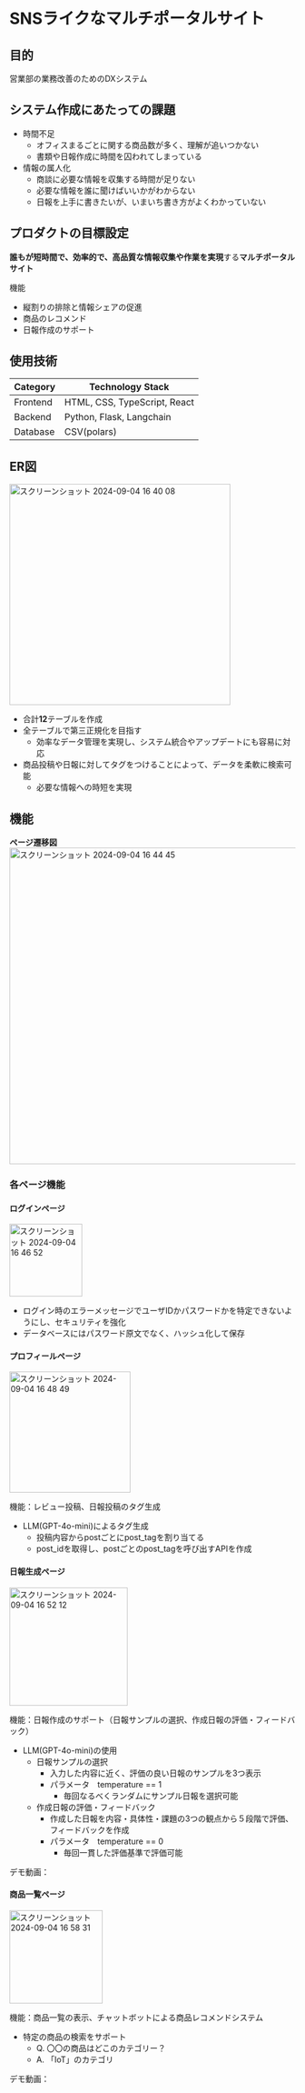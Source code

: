 # SNSライクなマルチポータルサイト

## 目的

営業部の業務改善のためのDXシステム

## システム作成にあたっての課題
- 時間不足
    - オフィスまるごとに関する商品数が多く、理解が追いつかない
    - 書類や日報作成に時間を囚われてしまっている
- 情報の属人化
    - 商談に必要な情報を収集する時間が足りない
    - 必要な情報を誰に聞けばいいかがわからない
    - 日報を上手に書きたいが、いまいち書き方がよくわかっていない

## プロダクトの目標設定

**誰もが短時間で、効率的で、高品質な情報収集や作業を実現**する**マルチポータルサイト**

機能
- 縦割りの排除と情報シェアの促進
- 商品のレコメンド
- 日報作成のサポート

## 使用技術

| Category  | Technology Stack |
| ------------- | ------------- |
| Frontend  | HTML, CSS, TypeScript, React  |
| Backend  | Python, Flask, Langchain  |
| Database  | CSV(polars)  |

## ER図

<img width="389" alt="スクリーンショット 2024-09-04 16 40 08" src="https://github.com/user-attachments/assets/1cba031d-4c8e-47cf-8df4-09f1c68f1359">

- 合計**12**テーブルを作成
- 全テーブルで第三正規化を目指す
    - 効率なデータ管理を実現し、システム統合やアップデートにも容易に対応
- 商品投稿や日報に対してタグをつけることによって、データを柔軟に検索可能
    - 必要な情報への時短を実現

## 機能

**ページ遷移図**
<img width="557" alt="スクリーンショット 2024-09-04 16 44 45" src="https://github.com/user-attachments/assets/51d328ad-cf68-47e7-bc4f-fcf88b22634a">

### 各ページ機能

#### ログインページ

<img width="128" alt="スクリーンショット 2024-09-04 16 46 52" src="https://github.com/user-attachments/assets/203053cf-af4e-4d1e-b31d-27a1bbb106ed">

- ログイン時のエラーメッセージでユーザIDかパスワードかを特定できないようにし、セキュリティを強化
- データベースにはパスワード原文でなく、ハッシュ化して保存


#### プロフィールページ

<img width="213" alt="スクリーンショット 2024-09-04 16 48 49" src="https://github.com/user-attachments/assets/abb416f7-d8d0-48a8-a279-a62798e60226">

機能：レビュー投稿、日報投稿のタグ生成
- LLM(GPT-4o-mini)によるタグ生成
    - 投稿内容からpostごとにpost_tagを割り当てる
    - post_idを取得し、postごとのpost_tagを呼び出すAPIを作成


#### 日報生成ページ

<img width="208" alt="スクリーンショット 2024-09-04 16 52 12" src="https://github.com/user-attachments/assets/be2aabc6-4010-46a7-b8fd-7bffa99d8c1c">

機能：日報作成のサポート（日報サンプルの選択、作成日報の評価・フィードバック）
- LLM(GPT-4o-mini)の使用
    - 日報サンプルの選択
        - 入力した内容に近く、評価の良い日報のサンプルを3つ表示
        - パラメータ　temperature == 1
            - 毎回なるべくランダムにサンプル日報を選択可能
    - 作成日報の評価・フィードバック
        - 作成した日報を内容・具体性・課題の3つの観点から５段階で評価、フィードバックを作成
        - パラメータ　temperature == 0
            - 毎回一貫した評価基準で評価可能

デモ動画：

#### 商品一覧ページ

<img width="164" alt="スクリーンショット 2024-09-04 16 58 31" src="https://github.com/user-attachments/assets/530191e9-66ec-4304-9926-1e994edd338b">

機能：商品一覧の表示、チャットボットによる商品レコメンドシステム
- 特定の商品の検索をサポート
    - Q.  〇〇の商品はどこのカテゴリー？
    - A.  「IoT」のカテゴリ

デモ動画：

